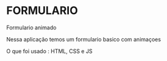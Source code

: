 # FORMULARIO
 Formulario animado

 Nessa aplicação temos um formulario basico com animaçoes


 O que foi usado :
 HTML, CSS e JS

